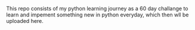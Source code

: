 This repo consists of my python learning journey as a 60 day challange to learn and impement something new in python everyday, which then wll  be uploaded here.
